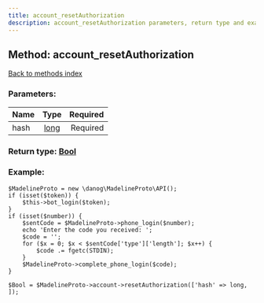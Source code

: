 ```yaml
---
title: account_resetAuthorization
description: account_resetAuthorization parameters, return type and example
---
```

## Method: account\_resetAuthorization  
[Back to methods index](index.md)


### Parameters:

| Name     |    Type       | Required |
|----------|:-------------:|---------:|
|hash|[long](../types/long.md) | Required|


### Return type: [Bool](../types/Bool.md)

### Example:


```
$MadelineProto = new \danog\MadelineProto\API();
if (isset($token)) {
    $this->bot_login($token);
}
if (isset($number)) {
    $sentCode = $MadelineProto->phone_login($number);
    echo 'Enter the code you received: ';
    $code = '';
    for ($x = 0; $x < $sentCode['type']['length']; $x++) {
        $code .= fgetc(STDIN);
    }
    $MadelineProto->complete_phone_login($code);
}

$Bool = $MadelineProto->account->resetAuthorization(['hash' => long, ]);
```